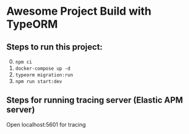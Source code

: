 # Awesome Project Build with TypeORM

## Steps to run this project:

0. `npm ci`
1. `docker-compose up -d`
2. `typeorm migration:run`
3. `npm run start:dev`

## Steps for running tracing server (Elastic APM server)

Open localhost:5601 for tracing


